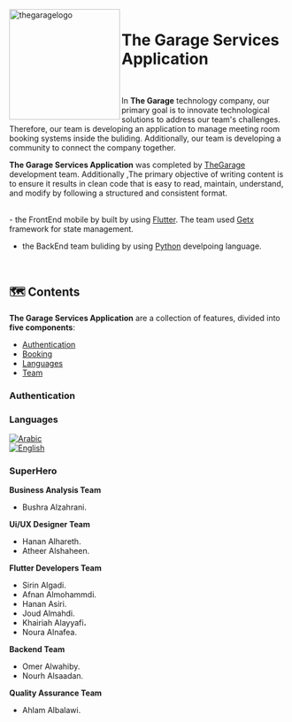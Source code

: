 <img align="left" width="200" height="full" src="https://github.com/afnanalmohd/uploadeImge/assets/53023171/a43b6c06-1ba8-43ed-9e5d-9e8eae93276e" alt="thegaragelogo" >

# The Garage Services Application



<br>

In  **The Garage** technology company, our primary goal is to innovate technological solutions to address our team's challenges. Therefore, our team is developing an application to manage meeting room booking systems inside the buliding. Additionally, our team is developing a community to connect the company together.
<br>

**The Garage Services Application** was completed by <a href="https://thegarage.sa">TheGarage</a> development team. Additionally ,The primary objective of writing 
content is to ensure it results in clean code that is easy to read, maintain, understand, and modify by following a structured and consistent format.

<br>
- the FrontEnd mobile by built by using <a href="https://docs.flutter.dev/get-started/install"> Flutter</a>.
The team used <a href="https://pub.dev/packages/get">Getx</a> framework for state management.

- the BackEnd team buliding by using <a href="https://www.python.org/doc/">Python</a> develpoing language.





<br>

## 🗺️ Contents

**The Garage Services Application** are a collection of features, divided into **five components**:
</b></b>

- [Authentication](#authentication)
- [Booking](#booking)
- [Languages](#languages) 
- [Team](#team) 


### Authentication <a id="authentication"></a>





### Languages <a id="languages"></a>

[![Arabic](https://img.shields.io/badge/Language-Arabic-blue?style=for-the-badge)](README.md)
<br>
[![English](https://img.shields.io/badge/Language-English-yellow?style=for-the-badge)](README.md)


### SuperHero <a id="team"></a>   

**Business Analysis Team**
  - Bushra Alzahrani.

**Ui/UX Designer Team**
  - Hanan Alhareth.
  - Atheer Alshaheen.

**Flutter Developers Team**
      
 -  Sirin Algadi.
 -  Afnan Almohammdi. 
 -  Hanan Asiri.
 -  Joud Almahdi.
 -  Khairiah Alayyafi،
 -  Noura Alnafea.

 **Backend Team**
 -  Omer Alwahiby.
 -  Nourh Alsaadan.

 **Quality Assurance Team**
 -  Ahlam Albalawi.

  



